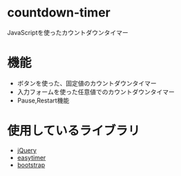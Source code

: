 # countdown-timer
JavaScriptを使ったカウントダウンタイマー

# 機能

- ボタンを使った、固定値のカウントダウンタイマー
- 入力フォームを使った任意値でのカウントダウンタイマー
- Pause,Restart機能

# 使用しているライブラリ

- [jQuery](https://github.com/jquery/jquery)
- [easytimer](https://github.com/albert-gonzalez/easytimer.js)
- [bootstrap](https://github.com/twbs/bootstrap)

